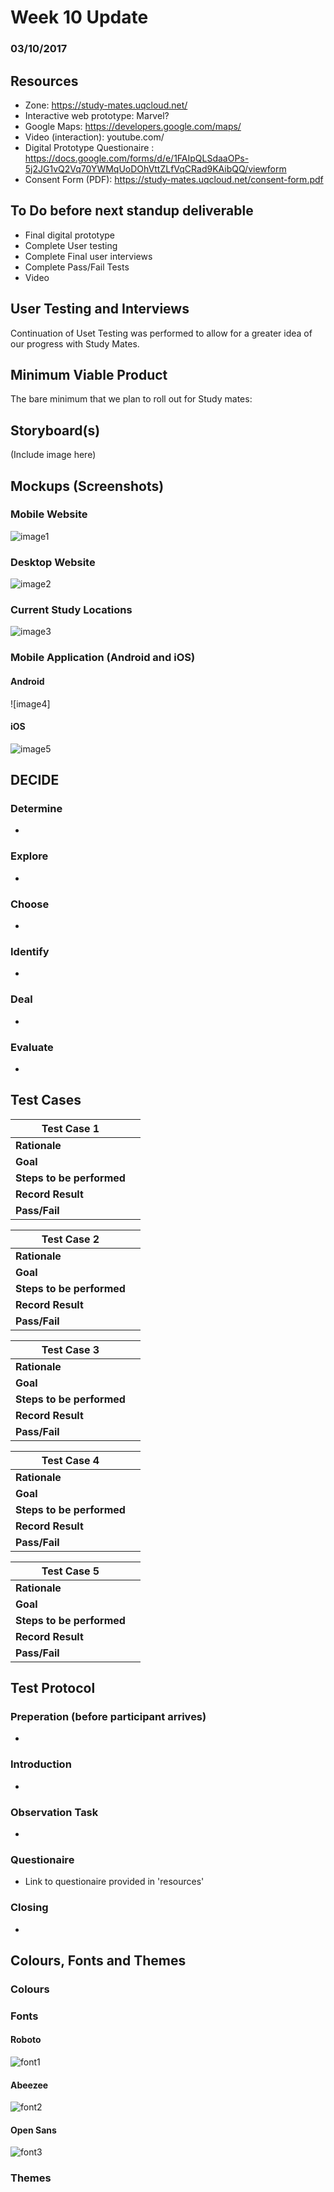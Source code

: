 # Week 10 Update
### 03/10/2017

## Resources
* Zone: https://study-mates.uqcloud.net/
* Interactive web prototype: Marvel?
* Google Maps: https://developers.google.com/maps/
* Video (interaction): youtube.com/
* Digital Prototype Questionaire : https://docs.google.com/forms/d/e/1FAIpQLSdaaOPs-5j2JG1vQ2Vq70YWMqUoDOhVttZLfVqCRad9KAibQQ/viewform
* Consent Form (PDF): https://study-mates.uqcloud.net/consent-form.pdf

## To Do before next standup deliverable
 * Final digital prototype
 * Complete User testing
 * Complete Final user interviews
 * Complete Pass/Fail Tests
 * Video
 

## User Testing and Interviews
Continuation of Uset Testing was performed to allow for a greater idea of our progress with Study Mates.

## Minimum Viable Product
The bare minimum that we plan to roll out for Study mates:

## Storyboard(s)
(Include image here)



## Mockups (Screenshots)
### Mobile Website
![image1](https://imgur.com/l0D36IW.png)

### Desktop Website
![image2](https://imgur.com/WGdX8dW.png)

### Current Study Locations
![image3](https://imgur.com/kbsgTX1.png)

### Mobile Application (Android and iOS)
#### Android
![image4]

#### iOS
![image5](https://imgur.com/82g3zJ4.png)


## DECIDE
### Determine
-
### Explore
-
### Choose
-
### Identify
-
### Deal
-
### Evaluate
-

## Test Cases
| **Test Case 1** |  |
|---|---|
| **Rationale** |  |
| **Goal** |  |
| **Steps to be performed** |  |
| **Record Result** |  |
| **Pass/Fail** |  |

| **Test Case 2** |  |
|---|---|
| **Rationale** |  |
| **Goal** |  |
| **Steps to be performed** |  |
| **Record Result** |  |
| **Pass/Fail** |  |

| **Test Case 3** |  |
|---|---|
| **Rationale** |  |
| **Goal** |  |
| **Steps to be performed** |  |
| **Record Result** |  |
| **Pass/Fail** |  |

| **Test Case 4** |  |
|---|---|
| **Rationale** |  |
| **Goal** |  |
| **Steps to be performed** |  |
| **Record Result** |  |
| **Pass/Fail** |  |

| **Test Case 5** |  |
|---|---|
| **Rationale** |  |
| **Goal** |  |
| **Steps to be performed** |  |
| **Record Result** |  |
| **Pass/Fail** |  |

## Test Protocol
### Preperation (before participant arrives)
-
### Introduction
-
### Observation Task
-
### Questionaire
- Link to questionaire provided in 'resources'
### Closing
-



## Colours, Fonts and Themes
### Colours

### Fonts
#### Roboto
![font1](https://imgs2.fontbrain.com/imgs/54/a9/1b0619ccf9373d525109268219dc/sp-720x400-333333-penultimate@2x.png)

#### Abeezee
![font2](https://imgs4.fontbrain.com/imgs/f9/a5/c45277e6555adc7ee38e9a48a241/sp-720x400-333333-penultimate@2x.png)

#### Open Sans
![font3](https://imgs1.fontbrain.com/imgs/62/9a/55a7e793da068dc580d184cc0e31/sp-720x400-333333-penultimate@2x.png)

### Themes













